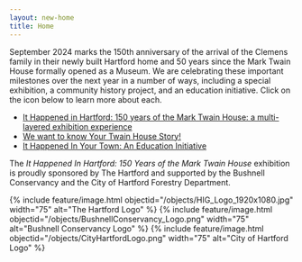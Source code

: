 ```yaml
---
layout: new-home
title: Home
---
```


September 2024 marks the 150th anniversary of the arrival of the Clemens family in their newly built Hartford home and 50 years since the Mark Twain House formally opened as a Museum. We are celebrating these important milestones over the next year in a number of ways, including a special exhibition, a community history project, and an education initiative. Click on the icon below to learn more about each.

- <a href="{{ site.url }}it-happened-in-hartford.html/">It Happened in Hartford: 150 years of the Mark Twain House: a multi-layered exhibition experience</a>
- <a href="{{ site.url }}your-twain-house-story.html/">We want to know Your Twain House Story!</a>
- <a href="{{ site.url }}getinvolved.html/">It Happened In Your Town: An Education Initiative</a>

The *It Happened In Hartford: 150 Years of the Mark Twain House* exhibition is proudly sponsored by The Hartford and supported by the Bushnell Conservancy and the City of Hartford Forestry Department.

{% include feature/image.html objectid="/objects/HIG_Logo_1920x1080.jpg" width="75" alt="The Hartford Logo" %}
{% include feature/image.html objectid="/objects/BushnellConservancy_Logo.png" width="75" alt="Bushnell Conservancy Logo" %}
{% include feature/image.html objectid="/objects/CityHartfordLogo.png" width="75" alt="City of Hartford Logo" %}